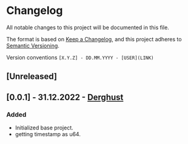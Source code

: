 # Changelog

All notable changes to this project will be documented in this file.

The format is based on [Keep a Changelog](https://keepachangelog.com/en/1.0.0/),
and this project adheres to [Semantic Versioning](https://semver.org/spec/v2.0.0.html).

Version conventions `[X.Y.Z] - DD.MM.YYYY - [USER](LINK)`

## [Unreleased]

## [0.0.1] - 31.12.2022 - [Derghust](https://github.com/Derghust)
### Added
- Initialized base project.
- getting timestamp as u64.


